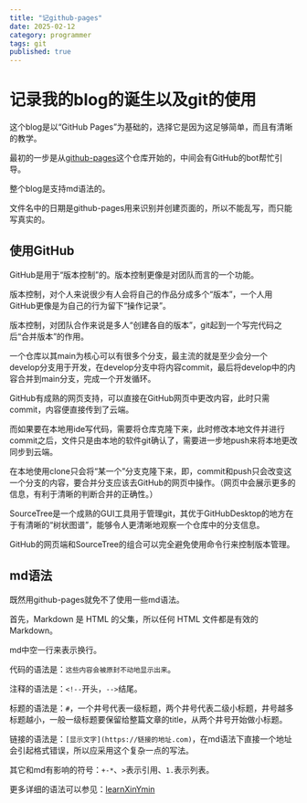 ```yaml
---
title: "记github-pages"
date: 2025-02-12
category: programmer
tags: git
published: true
---
```


# 记录我的blog的诞生以及git的使用

这个blog是以“GitHub Pages”为基础的，选择它是因为这足够简单，而且有清晰的教学。

最初的一步是从[github-pages](https://github.com/skills/github-pages)这个仓库开始的，中间会有GitHub的bot帮忙引导。

整个blog是支持md语法的。

文件名中的日期是github-pages用来识别并创建页面的，所以不能乱写，而只能写真实的。

## 使用GitHub

GitHub是用于“版本控制”的。版本控制更像是对团队而言的一个功能。

版本控制，对个人来说很少有人会将自己的作品分成多个“版本”，一个人用GitHub更像是为自己的行为留下“操作记录”。

版本控制，对团队合作来说是多人“创建各自的版本”，git起到一个写完代码之后“合并版本”的作用。

一个仓库以其main为核心可以有很多个分支，最主流的就是至少会分一个develop分支用于开发，在develop分支中将内容commit，最后将develop中的内容合并到main分支，完成一个开发循环。

GitHub有成熟的网页支持，可以直接在GitHub网页中更改内容，此时只需commit，内容便直接传到了云端。

而如果要在本地用ide写代码，需要将仓库克隆下来，此时修改本地文件并进行commit之后，文件只是由本地的软件git确认了，需要进一步地push来将本地更改同步到云端。

在本地使用clone只会将“某一个”分支克隆下来，即，commit和push只会改变这一个分支的内容，要合并分支应该去GitHub的网页中操作。（网页中会展示更多的信息，有利于清晰的判断合并的正确性。）

SourceTree是一个成熟的GUI工具用于管理git，其优于GitHubDesktop的地方在于有清晰的“树状图谱”，能够令人更清晰地观察一个仓库中的分支信息。

GitHub的网页端和SourceTree的组合可以完全避免使用命令行来控制版本管理。

## md语法

既然用github-pages就免不了使用一些md语法。

首先，Markdown 是 HTML 的父集，所以任何 HTML 文件都是有效的 Markdown。

md中空一行来表示换行。

代码的语法是：`这些内容会被原封不动地显示出来`。

注释的语法是：`<!--`开头，`-->`结尾。

标题的语法是：`#`，一个井号代表一级标题，两个井号代表二级小标题，井号越多标题越小，一般一级标题要保留给整篇文章的title，从两个井号开始做小标题。

链接的语法是：`[显示文字](https://链接的地址.com)`，在md语法下直接一个地址会引起格式错误，所以应采用这个复杂一点的写法。

其它和md有影响的符号：`+-*`、`>`表示引用、`1.`表示列表。

更多详细的语法可以参见：[learnXinYmin](https://learnxinyminutes.com/zh-cn/markdown/)



